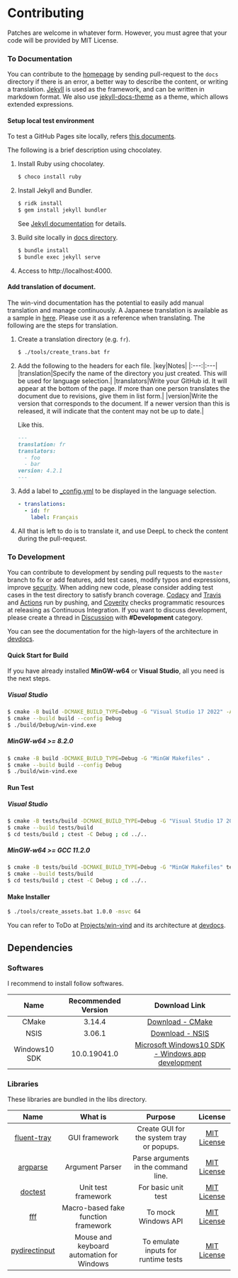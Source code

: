 # Contributing

Patches are welcome in whatever form. However, you must agree that your code will be provided by MIT License.

### To Documentation
You can contribute to the [homepage](https://pit-ray.github.io/win-vind/) by sending pull-request to the `docs` directory if there is an error, a better way to describe the content, or writing a translation. [Jekyll](https://jekyllrb.com/) is used as the framework, and can be written in markdown format. We also use [jekyll-docs-theme](https://github.com/allejo/jekyll-docs-theme) as a theme, which allows extended expressions.  

#### Setup local test environment
To test a GitHub Pages site locally, refers [this documents](https://docs.github.com/en/pages/setting-up-a-github-pages-site-with-jekyll/testing-your-github-pages-site-locally-with-jekyll).

The following is a brief description using chocolatey.

1.  Install Ruby using chocolatey.
    ```sh
    $ choco install ruby
    ```

2.  Install Jekyll and Bundler.
    ```sh
    $ ridk install
    $ gem install jekyll bundler
    ```
    See [Jekyll documentation](https://jekyllrb.com/docs/installation/windows/) for details.

3.  Build site locally in [docs directory](https://github.com/pit-ray/win-vind/tree/master/docs).
    ```sh
    $ bundle install
    $ bundle exec jekyll serve
    ```

4.  Access to http://localhost:4000.

#### Add translation of document.
The win-vind documentation has the potential to easily add manual translation and manage continuously. A Japanese translation is available as a sample in [here](docs/ja). Please use it as a reference when translating. The following are the steps for translation.  

1. Create a translation directory (e.g. `fr`). 
   ```sh
   $ ./tools/create_trans.bat fr
   ```

1. Add the following to the headers for each file.
   |key|Notes|
   |:---:|:---|
   |translation|Specify the name of the directory you just created. This will be used for language selection.|
   |translators|Write your GitHub id. It will appear at the bottom of the page. If more than one person translates the document due to revisions, give them in list form.|
   |version|Write the version that corresponds to the document. If a newer version than this is released, it will indicate that the content may not be up to date.|

   Like this.

   ```md
   ---
   translation: fr
   translators:
     - foo
     - bar
   version: 4.2.1
   ---

   ```

1. Add a label to [_config.yml](docs/_config.yml) to be displayed in the language selection.
   ```yml
   - translations:
     - id: fr
       label: Français
   ```

1. All that is left to do is to translate it, and use DeepL to check the content during the pull-request.  


### To Development
You can contribute to development by sending pull requests to the `master` branch to fix or add features, add test cases, modify typos and expressions, improve [security](https://github.com/pit-ray/win-vind/security/code-scanning). When adding new code, please consider adding test cases in the test directory to satisfy branch coverage. [Codacy](https://www.codacy.com/gh/pit-ray/win-vind/dashboard?utm_source=github.com&utm_medium=referral&utm_content=pit-ray/win-vind&utm_campaign=Badge_Grade) and [Travis](https://travis-ci.com/pit-ray/win-vind) and [Actions](https://github.com/pit-ray/win-vind/actions) run by pushing, and [Coverity](https://scan.coverity.com/projects/pit-ray-win-vind) checks programmatic resources at releasing as Continuous Integration. If you want to discuss development, please create a thread in [Discussion](https://github.com/pit-ray/win-vind/discussions) with **#Development** category.

You can see the documentation for the high-layers of the architecture in [devdocs](https://github.com/pit-ray/win-vind/blob/master/src/README.md).


#### Quick Start for Build  
If you have already installed **MinGW-w64** or **Visual Studio**, all you need is the next steps.  

##### Visual Studio
  ```bash
  $ cmake -B build -DCMAKE_BUILD_TYPE=Debug -G "Visual Studio 17 2022" -A x64 .
  $ cmake --build build --config Debug
  $ ./build/Debug/win-vind.exe
  ```

##### MinGW-w64 >= 8.2.0
  ```bash
  $ cmake -B build -DCMAKE_BUILD_TYPE=Debug -G "MinGW Makefiles" .
  $ cmake --build build --config Debug
  $ ./build/win-vind.exe
  ```

#### Run Test 

##### Visual Studio
  ```bash
  $ cmake -B tests/build -DCMAKE_BUILD_TYPE=Debug -G "Visual Studio 17 2022" tests
  $ cmake --build tests/build
  $ cd tests/build ; ctest -C Debug ; cd ../..
  ```

##### MinGW-w64 >= GCC 11.2.0
  ```bash
  $ cmake -B tests/build -DCMAKE_BUILD_TYPE=Debug -G "MinGW Makefiles" tests
  $ cmake --build tests/build
  $ cd tests/build ; ctest -C Debug ; cd ../..
  ```

#### Make Installer
```bash
$ ./tools/create_assets.bat 1.0.0 -msvc 64
```

You can refer to ToDo at <a href="https://github.com/pit-ray/win-vind/projects/2">Projects/win-vind</a> and its architecture at <a href="src/README.md">devdocs</a>.  


## Dependencies

### Softwares
I recommend to install follow softwares.

|Name|Recommended Version|Download Link|
|:---:|:---:|:---:|
|CMake|3.14.4|<a href="https://cmake.org/download/">Download - CMake</a>|
|NSIS|3.06.1|<a href="https://nsis.sourceforge.io/Download">Download - NSIS</a>|
|Windows10 SDK|10.0.19041.0|<a href="https://developer.microsoft.com/en-us/windows/downloads/windows-10-sdk/">Microsoft Windows10 SDK - Windows app development</a>|

### Libraries
These libraries are bundled in the libs directory.

|**Name**|**What is**|**Purpose**|**License**|
|:---:|:---:|:---:|:---:|
|[fluent-tray](https://github.com/pit-ray/fluent-tray)|GUI framework|Create GUI for the system tray or popups.|[MIT License](https://github.com/pit-ray/fluent-tray/blob/main/LICENSE.txt)|
|[argparse](https://github.com/p-ranav/argparse)|Argument Parser|Parse arguments in the command line.|[MIT License](https://github.com/p-ranav/argparse/blob/master/LICENSE)|
|[doctest](https://github.com/onqtam/doctest)|Unit test framework|For basic unit test|[MIT License](https://github.com/onqtam/doctest/blob/master/LICENSE.txt)|
|[fff](https://github.com/meekrosoft/fff)|Macro-based fake function framework|To mock Windows API|[MIT License](https://github.com/meekrosoft/fff/blob/master/LICENSE)|
|[pydirectinput](https://github.com/learncodebygaming/pydirectinput)|Mouse and keyboard automation for Windows|To emulate inputs for runtime tests|[MIT License](https://github.com/learncodebygaming/pydirectinput/blob/master/LICENSE.txt)|
